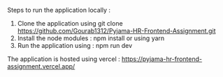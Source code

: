 Steps to run the application locally : 
1. Clone the application using git clone https://github.com/Gourab1312/Pyjama-HR-Frontend-Assignment.git
2. Install the node modules : npm install or using yarn
3. Run the application using : npm run dev

The application is hosted using vercel : https://pyjama-hr-frontend-assignment.vercel.app/
